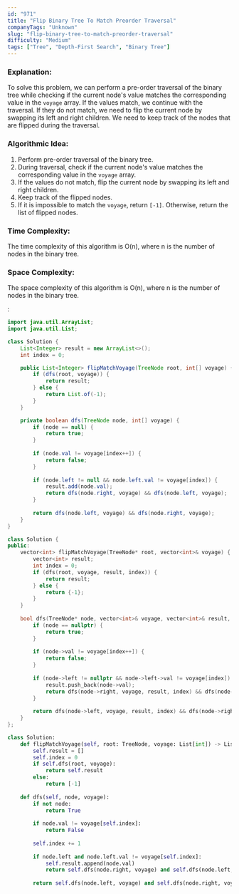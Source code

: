 ```yaml
---
id: "971"
title: "Flip Binary Tree To Match Preorder Traversal"
companyTags: "Unknown"
slug: "flip-binary-tree-to-match-preorder-traversal"
difficulty: "Medium"
tags: ["Tree", "Depth-First Search", "Binary Tree"]
---
```


### Explanation:
To solve this problem, we can perform a pre-order traversal of the binary tree while checking if the current node's value matches the corresponding value in the `voyage` array. If the values match, we continue with the traversal. If they do not match, we need to flip the current node by swapping its left and right children. We need to keep track of the nodes that are flipped during the traversal.

### Algorithmic Idea:
1. Perform pre-order traversal of the binary tree.
2. During traversal, check if the current node's value matches the corresponding value in the `voyage` array.
3. If the values do not match, flip the current node by swapping its left and right children.
4. Keep track of the flipped nodes.
5. If it is impossible to match the `voyage`, return `[-1]`. Otherwise, return the list of flipped nodes.

### Time Complexity:
The time complexity of this algorithm is O(n), where n is the number of nodes in the binary tree.

### Space Complexity:
The space complexity of this algorithm is O(n), where n is the number of nodes in the binary tree.

:

```java
import java.util.ArrayList;
import java.util.List;

class Solution {
    List<Integer> result = new ArrayList<>();
    int index = 0;

    public List<Integer> flipMatchVoyage(TreeNode root, int[] voyage) {
        if (dfs(root, voyage)) {
            return result;
        } else {
            return List.of(-1);
        }
    }

    private boolean dfs(TreeNode node, int[] voyage) {
        if (node == null) {
            return true;
        }
        
        if (node.val != voyage[index++]) {
            return false;
        }
        
        if (node.left != null && node.left.val != voyage[index]) {
            result.add(node.val);
            return dfs(node.right, voyage) && dfs(node.left, voyage);
        }
        
        return dfs(node.left, voyage) && dfs(node.right, voyage);
    }
}
```

```cpp
class Solution {
public:
    vector<int> flipMatchVoyage(TreeNode* root, vector<int>& voyage) {
        vector<int> result;
        int index = 0;
        if (dfs(root, voyage, result, index)) {
            return result;
        } else {
            return {-1};
        }
    }
    
    bool dfs(TreeNode* node, vector<int>& voyage, vector<int>& result, int& index) {
        if (node == nullptr) {
            return true;
        }
        
        if (node->val != voyage[index++]) {
            return false;
        }
        
        if (node->left != nullptr && node->left->val != voyage[index]) {
            result.push_back(node->val);
            return dfs(node->right, voyage, result, index) && dfs(node->left, voyage, result, index);
        }
        
        return dfs(node->left, voyage, result, index) && dfs(node->right, voyage, result, index);
    }
};
```

```python
class Solution:
    def flipMatchVoyage(self, root: TreeNode, voyage: List[int]) -> List[int]:
        self.result = []
        self.index = 0
        if self.dfs(root, voyage):
            return self.result
        else:
            return [-1]
    
    def dfs(self, node, voyage):
        if not node:
            return True
        
        if node.val != voyage[self.index]:
            return False
        
        self.index += 1
        
        if node.left and node.left.val != voyage[self.index]:
            self.result.append(node.val)
            return self.dfs(node.right, voyage) and self.dfs(node.left, voyage)
        
        return self.dfs(node.left, voyage) and self.dfs(node.right, voyage)
```